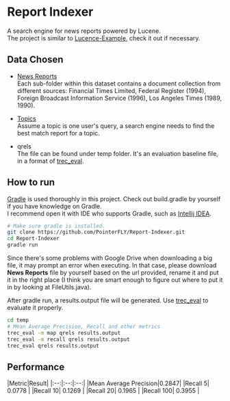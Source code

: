 # Report Indexer

A search engine for news reports powered by Lucene.  
The project is similar to [Lucence-Example](https://github.com/PointerFLY/Lucene-Example), check it out if necessary.


## Data Chosen 

* [News Reports](
https://drive.google.com/a/tcd.ie/uc?export=download&confirm=rjCk&id=1MudJity9Ckh8jxapFx3OS-DLEkcvbYYx)  
Each sub-folder within this dataset contains a document collection from different sources: Financial Times Limited, Federal Register (1994), Foreign Broadcast Information Service (1996), Los Angeles Times (1989, 1990).

* [Topics](https://www.dropbox.com/s/277vn6l23z2e6ku/CS7IS3-Assignment2-Topics.gz?dl=1)  
Assume a topic is one user's query, a search engine needs to find the best match report for a topic.

* qrels  
The file can be found under temp folder. It's an evaluation baseline file, in a format of [trec_eval](https://github.com/usnistgov/trec_eval). 


## How to run

[Gradle](https://gradle.org) is used thoroughly in this project. Check out build.gradle by yourself if you have knowledge on Gradle.  
I recommend open it with IDE who supports Gradle, such as [Intellij IDEA](https://www.jetbrains.com/idea/).

```bash
# Make sure gradle is installed.
git clone https://github.com/PointerFLY/Report-Indexer.git
cd Report-Indexer
gradle run
```

Since there's some problems with Google Drive when downloading a big file, it may prompt an error when executing. In that case, please download **News Reports** file by yourself based on the url provided, rename it and put it in the right place (I think you are smart enough to figure out where to put it in by looking at FileUtils.java).

After gradle run, a results.output file will be generated. Use [trec_eval](https://github.com/usnistgov/trec_eval) to evaluate it properly.

```bash
cd temp
# Mean Average Precision, Recall and other metrics
trec_eval -m map qrels results.output
trec_eval -m recall qrels results.output
trec_eval qrels results.output
```

## Performance

|Metric|Result|
|:--:|:--:|:--:|
|Mean Average Precision|0.2847|
|Recall 5|  0.0778 |
|Recall 10| 	0.1269 |
|Recall 20| 0.1965 |
|Recall 100| 0.3955 |




